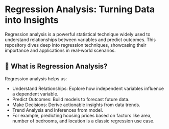 # Regression Analysis: Turning Data into Insights

Regression analysis is a powerful statistical technique widely used to understand relationships between variables and predict outcomes. This repository dives deep into regression techniques, showcasing their importance and applications in real-world scenarios.

## 🧐 What is Regression Analysis?
Regression analysis helps us:

* Understand Relationships: Explore how independent variables influence a dependent variable.
* Predict Outcomes: Build models to forecast future data.
* Make Decisions: Derive actionable insights from data trends.
* Trend Analysis and Inferences from model.
* For example, predicting housing prices based on factors like area, number of bedrooms, and location is a classic regression use case.



